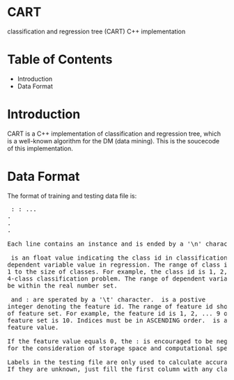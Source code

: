 # CART
classification and regression tree (CART) C++ implementation

Table of Contents
=================
- Introduction
- Data Format


Introduction
============
CART is a C++ implementation of classification and regression tree, which is 
a well-known algorithm for the DM (data mining). This is the soucecode of this
implementation.

Data Format
===========

The format of training and testing data file is:
<pre>
<label>	<index1>:<value1> <index2>:<value2> ...
.
.
.

Each line contains an instance and is ended by a '\n' character.

<label> is an float value indicating the class id in classification, or the
dependent variable value in regression. The range of class id should be from
1 to the size of classes. For example, the class id is 1, 2, 3 and 4 for a 
4-class classification problem. The range of dependent variable value shold 
be within the real number set.
 
<label> and <index>:<value> are sperated by a '\t' character. <index> is a postive
integer denoting the feature id. The range of feature id should be from 1 to the size
of feature set. For example, the feature id is 1, 2, ... 9 or 10 if the dimension of
feature set is 10. Indices must be in ASCENDING order. <value> is a float denoting the 
feature value. 

If the feature value equals 0, the <index>:<value> is encouraged to be neglected
for the consideration of storage space and computational speed.

Labels in the testing file are only used to calculate accuracy or errors. 
If they are unknown, just fill the first column with any class labels.
</pre>
